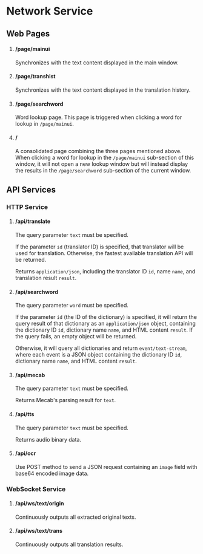# Network Service

## Web Pages

1. #### /page/mainui

    Synchronizes with the text content displayed in the main window.

1. #### /page/transhist

    Synchronizes with the text content displayed in the translation history.

1. #### /page/searchword

    Word lookup page. This page is triggered when clicking a word for lookup in `/page/mainui`.

1. #### /

    A consolidated page combining the three pages mentioned above. When clicking a word for lookup in the `/page/mainui` sub-section of this window, it will not open a new lookup window but will instead display the results in the `/page/searchword` sub-section of the current window.

## API Services

### HTTP Service

1. #### /api/translate

   The query parameter `text` must be specified.

   If the parameter `id` (translator ID) is specified, that translator will be used for translation. Otherwise, the fastest available translation API will be returned.

   Returns `application/json`, including the translator ID `id`, name `name`, and translation result `result`.

1. #### /api/searchword

    The query parameter `word` must be specified.

    If the parameter `id` (the ID of the dictionary) is specified, it will return the query result of that dictionary as an `application/json` object, containing the dictionary ID `id`, dictionary name `name`, and HTML content `result`. If the query fails, an empty object will be returned.

    Otherwise, it will query all dictionaries and return `event/text-stream`, where each event is a JSON object containing the dictionary ID `id`, dictionary name `name`, and HTML content `result`.

1. #### /api/mecab

   The query parameter `text` must be specified.

   Returns Mecab's parsing result for `text`.

1. #### /api/tts

   The query parameter `text` must be specified.

   Returns audio binary data.

1. #### /api/ocr

   Use POST method to send a JSON request containing an `image` field with base64 encoded image data.
   
### WebSocket Service

1.  #### /api/ws/text/origin

    Continuously outputs all extracted original texts.

1.  #### /api/ws/text/trans

    Continuously outputs all translation results.